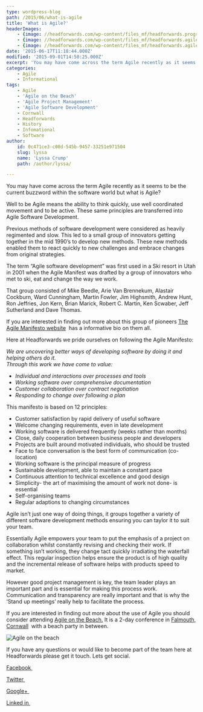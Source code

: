 ```yaml
---
type: wordpress-blog
path: /2015/06/what-is-agile
title: 'What is Agile?'
headerImages:
    - {image: //headforwards.com/wp-content/files_mf/headforwards.programminglanguagessoftwaredevelopment57.jpg, text: 'What is Agile? '}
    - {image: //headforwards.com/wp-content/files_mf/headforwards.agileonthebeach.jpg, text: ""}
    - {image: //headforwards.com/wp-content/files_mf/headforwards.agilesoftwaredevelopment35.jpg, text: ""}
date: '2015-06-17T11:18:44.000Z'
modified: '2015-09-01T14:50:25.000Z'
excerpt: 'You may have come across the term Agile recently as it seems to be the current buzzword within the software world but what is Agile? Well to be Agile means the ability to think quickly, use well coordinated movement and to be active. These same principles are transferred into Agile Software Development. Previous methods of …'
categories:
    - Agile
    - Informational
tags:
    - Agile
    - 'Agile on the Beach'
    - 'Agile Project Management'
    - 'Agile Software Development'
    - Cornwall
    - Headforwards
    - History
    - Infomational
    - Software
author:
    id: 0c471ce3-c08d-545b-9457-33251e971504
    slug: lyssa
    name: 'Lyssa Crump'
    path: /author/lyssa/

---
```

You may have come across the term Agile recently as it seems to be the current buzzword within the software world but what is Agile?

Well to be Agile means the ability to think quickly, use well coordinated movement and to be active. These same principles are transferred into Agile Software Development.

Previous methods of software development were considered as heavily regimented and slow. This led to a small group of innovators getting together in the mid 1990’s to develop new methods. These new methods enabled them to react quickly to new challenges and embrace changes from original strategies.

The term “Agile software development” was first used in a Ski resort in Utah in 2001 when the Agile Manifest was drafted by a group of innovators who met to ski, eat and change the way we work.

That group consisted of Mike Beedle, Arie Van Brennekum, Alastair Cockburn, Ward Cunningham, Martin Fowler, Jim Highsmith, Andrew Hunt, Ron Jeffries, Jon Kern, Brian Marick, Robert C. Martin, Ken Scwaber, Jeff Sutherland and Dave Thomas.

If you are interested in finding out more about this group of pioneers [The Agile Manifesto website](http://www.agilemanifesto.org/authors.html)  has a informative bio on them all.

Here at Headforwards we pride ourselves on following the Agile Manifesto:

_We are uncovering better ways of developing software by doing it and helping others do it.  
Through this work we have come to value:_

*   _Individual and interactions over processes and tools_
*   _Working software over comprehensive documentation_
*   _Customer collaboration over contract negotiation_
*   _Responding to change over following a plan_

This manifesto is based on 12 principles:

*   Customer satisfaction by rapid delivery of useful software
*   Welcome changing requirements, even in late development
*   Working software is delivered frequently (weeks rather than months)
*   Close, daily cooperation between business people and developers
*   Projects are built around motivated individuals, who should be trusted
*   Face to face conversation is the best form of communication (co-location)
*   Working software is the principal measure of progress
*   Sustainable development, able to maintain a constant pace
*   Continuous attention to technical excellence and good design
*   Simplicity- the art of maximising the amount of work not done- is essential
*   Self-organising teams
*   Regular adaptions to changing circumstances

Agile isn’t just one way of doing things, it groups together a variety of different software development methods ensuring you can taylor it to suit your team.

Essentially Agile empowers your team to put the emphasis of a project on collaboration whilst constantly revising and checking their work. If something isn’t working, they change tact quickly irradiating the waterfall effect. This regular inspection helps ensure the product is of high quality and the incremental release of software helps with products speed to market.

However good project management is key, the team leader plays an important part and is essential for making this process work. Communication and transparency are really important and that is why the ‘Stand up meetings’ really help to facilitate the process.

If you are interested in finding out more about the use of Agile you should consider attending [Agile on the Beach.](http://agileonthebeach.com/) It is a 2-day conference in [Falmouth, Cornwall](http://www.falmouth.co.uk/)  with a beach party in between.

![Agile on the beach](//headforwards.com/wp-content/uploads/2015/06/AOTB-logo-design.jpg)

If you have any questions or would like to become part of the team here at Headforwards please get it touch. Lets get social.

[Facebook ](https://www.facebook.com/headforwards)

[Twitter ](https://twitter.com/Headforwards)

[Google+ ](https://plus.google.com/+Headforwards/posts?hl=en)

[Linked in ](https://uk.linkedin.com/company/headforwards)
